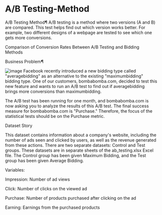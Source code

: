 # A/B Testing-Method

A/B Testing Method¶
A/B testing is a method where two versions (A and B) are compared. This test helps find out which version works better. For example, two different designs of a webpage are tested to see which one gets more conversions.

Comparison of Conversion Rates Between A/B Testing and Bidding Methods

Business Problem¶

![image](https://github.com/user-attachments/assets/f91e332e-12fb-4b31-af89-dd0a06468f84)
Facebook recently introduced a new bidding type called "averagebidding" as an alternative to the existing "maximumbidding" bidding type. One of our customers, bombabomba.com, decided to test this new feature and wants to run an A/B test to find out if averagebidding brings more conversions than maximumbidding.

The A/B test has been running for one month, and bombabomba.com is now asking you to analyze the results of this A/B test. The final success measure for bombabomba.com is "Purchase." Therefore, the focus of the statistical tests should be on the Purchase metric.

Dataset Story

This dataset contains information about a company's website, including the number of ads seen and clicked by users, as well as the revenue generated from these actions. There are two separate datasets: Control and Test groups. These datasets are in separate sheets of the ab_testing.xlsx Excel file. The Control group has been given Maximum Bidding, and the Test group has been given Average Bidding.

Variables:

Impression: Number of ad views

Click: Number of clicks on the viewed ad

Purchase: Number of products purchased after clicking on the ad

Earning: Earnings from the purchased products


